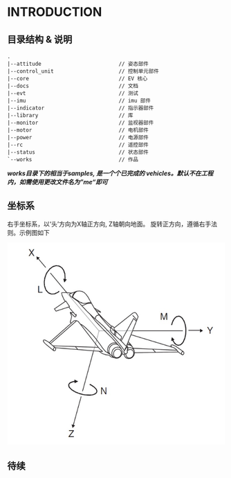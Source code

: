 # INTRODUCTION

## 目录结构 & 说明

```shell
.
|--attitude                         // 姿态部件
|--control_unit                     // 控制单元部件
|--core                             // EV 核心
|--docs                             // 文档
|--evt                              // 测试
|--imu                              // imu 部件
|--indicator                        // 指示器部件
|--library                          // 库
|--monitor                          // 监视器部件
|--motor                            // 电机部件
|--power                            // 电源部件
|--rc                               // 遥控部件
|--status                           // 状态部件
`--works                            // 作品
```

*__works目录下的相当于samples, 是一个个已完成的 vehicles。默认不在工程内，如需使用更改文件名为”me“即可__*

## 坐标系

右手坐标系，以‘头’方向为X轴正方向, Z轴朝向地面。
旋转正方向，遵循右手法则。示例图如下

![示例图](./figures/6.jpg)

## 待续
